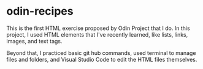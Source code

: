 # odin-recipes
This is the first HTML exercise proposed by Odin Project that I do.
In this project, I used HTML elements that I've recently learned, like lists, links, images, and text tags.

Beyond that, I practiced basic git hub commands, used terminal to manage files and folders, and Visual Studio Code to edit the HTML files themselves.  